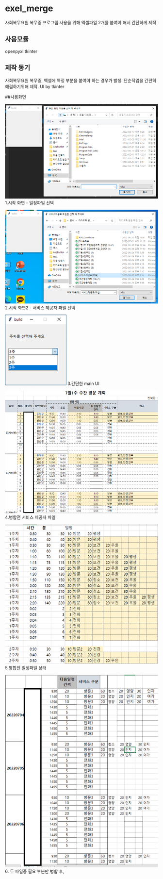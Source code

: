 # exel_merge
사회복무요원 복무중 프로그램 사용을 위해 엑셀파일 2개를 붙여야 해서 간단하게 제작

## 사용모듈

openpyxl
tkinter

## 제작 동기
사회복무요원 복무중, 엑셀에 특정 부분을 붙여야 하는 경우가 발생.
단순작업을 간편히 해결하기위해 제작.
UI by tkinter

##사용화면

![image](photo1.png)
1.시작 화면 - 일정파일 선택

![](photo2.png)
2.시작 화면2 - 서비스 제공자 파일 선택

![](photo3.png)
3.간단한 main UI

![](photo4.png)
4.병합전 서비스 제공자 파일


![](photo5.png)
5.병합전 일정파일 상태

![](photo6.png)
6. 두 파일중 필요 부분만 병합 후,
